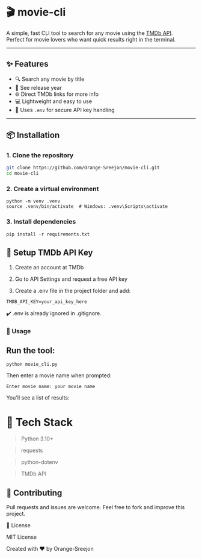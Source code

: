 # 🎬 movie-cli

A simple, fast CLI tool to search for any movie using the [TMDb API](https://www.themoviedb.org/).  
Perfect for movie lovers who want quick results right in the terminal.

---

## ✨ Features

- 🔍 Search any movie by title
- 📅 See release year
- 🌐 Direct TMDb links for more info
- 💻 Lightweight and easy to use
- 🔐 Uses `.env` for secure API key handling

---

## 📦 Installation

### 1. Clone the repository

```bash
git clone https://github.com/Orange-Sreejon/movie-cli.git
cd movie-cli
```
### 2. Create a virtual environment

```
python -m venv .venv
source .venv/bin/activate  # Windows: .venv\Scripts\activate
```

### 3. Install dependencies

```
pip install -r requirements.txt
```

## 🔐 Setup TMDb API Key

  1. Create an account at TMDb

  2. Go to API Settings and request a free API key

  3. Create a .env file in the project folder and add:

```
TMDB_API_KEY=your_api_key_here
```

✔️ .env is already ignored in .gitignore.


### 🚀 Usage

## Run the tool:

```
python movie_cli.py
```

Then enter a movie name when prompted:
```
Enter movie name: your movie name
```

You'll see a list of results:

# 🧠 Tech Stack

> Python 3.10+

> requests

> python-dotenv

> TMDb API

## 🙌 Contributing

Pull requests and issues are welcome.
Feel free to fork and improve this project.

 📄 License

MIT License

Created with ❤️ by Orange-Sreejon
